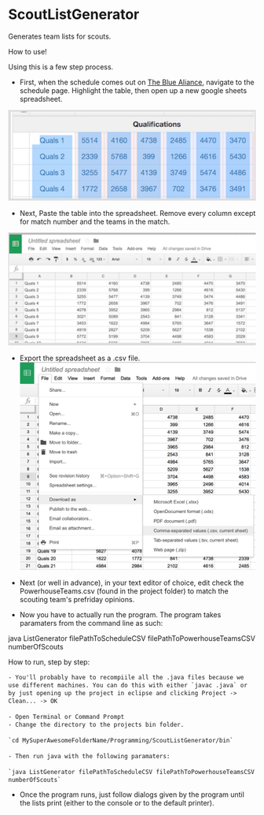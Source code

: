 # ScoutListGenerator
Generates team lists for scouts. 

How to use!

Using this is a few step process. 
- First, when the schedule comes out on [The Blue Aliance](https://www.thebluealliance.com), navigate to the schedule page. Highlight the table, then open up a new google sheets spreadsheet. 

![Alt text](https://github.com/pwamsley2015/ScoutListGenerator/blob/master/readme_screenshots/highlighting.png)

- Next, Paste the table into the spreadsheet. Remove every column except for match number and the teams in the match.

![Alt text](https://github.com/pwamsley2015/ScoutListGenerator/blob/master/readme_screenshots/in%20ss.png)

- Export the spreadsheet as a .csv file.
![Alt text](https://github.com/pwamsley2015/ScoutListGenerator/blob/master/readme_screenshots/Screen%20Shot%202015-08-10%20at%203.11.35%20PM.png)

- Next (or well in advance), in your text editor of choice, edit check the PowerhouseTeams.csv (found in the project folder) to match the scouting team's prefriday opinions. 

- Now you have to actually run the program. The program takes paramaters from the command line as such:

 java ListGenerator filePathToScheduleCSV filePathToPowerhouseTeamsCSV numberOfScouts

 How to run, step by step: 

    - You'll probably have to recompiile all the .java files because we use different machines. You can do this with either `javac .java` or by just opening up the project in eclipse and clicking Project -> Clean... -> OK

 	- Open Terminal or Command Prompt 
 	- Change the directory to the projects bin folder.

 	`cd MySuperAwesomeFolderName/Programming/ScoutListGenerator/bin`
 	
 	- Then run java with the following paramaters: 

 	`java ListGenerator filePathToScheduleCSV filePathToPowerhouseTeamsCSV numberOfScouts`

 - Once the program runs, just follow dialogs given by the program until the lists print (either to the console or to the default printer). 
